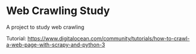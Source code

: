 # Web Crawling Study

A project to study web crawling

Tutorial: <https://www.digitalocean.com/community/tutorials/how-to-crawl-a-web-page-with-scrapy-and-python-3>
